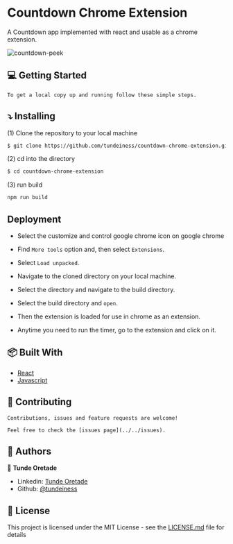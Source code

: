 # Countdown Chrome Extension

A Countdown app implemented with react and usable as a chrome extension. 


![countdown-peek](https://user-images.githubusercontent.com/25479050/97707501-ab49a600-1ab7-11eb-86dd-00d18c1e93ce.gif)

## :computer: Getting Started

    To get a local copy up and running follow these simple steps.


## :arrow_heading_down: Installing

(1) Clone the repository to your local machine
```sh
$ git clone https://github.com/tundeiness/countdown-chrome-extension.git
```

(2) cd into the directory
```sh
$ cd countdown-chrome-extension
```

(3) run build 
```sh
npm run build
```

## Deployment

- Select the customize and control google chrome icon on google chrome

- Find `More tools` option and, then  select `Extensions`.

- Select `Load unpacked`.

- Navigate to the cloned directory on your local machine.

- Select the directory and navigate to the build directory.

- Select the build directory and `open`.

- Then the extension is loaded for use in chrome as an extension.

- Anytime you need to run the timer, go to the  extension and click on it.


## :package: Built With

* [React](https://reactjs.org/docs/getting-started.html) 
* [Javascript](https://babeljs.io)

## 🤝 Contributing

    Contributions, issues and feature requests are welcome!

    Feel free to check the [issues page](../../issues).


## :busts_in_silhouette: Authors
👤 **Tunde Oretade**

- Linkedin: [Tunde Oretade](https://www.linkedin.com/in/tunde-oretade/)
- Github: [@tundeiness](https://github.com/tundeiness)


##  :book: License

This project is licensed under the MIT License - see the [LICENSE.md](LICENSE.md) file for details
